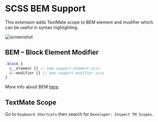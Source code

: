 # SCSS BEM Support

This extension adds TextMate scope to BEM element and modifier which can be useful in syntax highlighting.

![screenshot](https://github.com/joloyonaha/scss-bem-support/blob/master/assets/screenshot.png)

## BEM – Block Element Modifier

```scss
.block {
  &__element {} // bem.support.element.scss
  &--modifier {} // bem.support.modifier.scss
}
```

More info about BEM [here](http://getbem.com/).

## TextMate Scope

Go to `Keyboard Shortcuts` then search for `Developer: Inspect TM Scopes`.